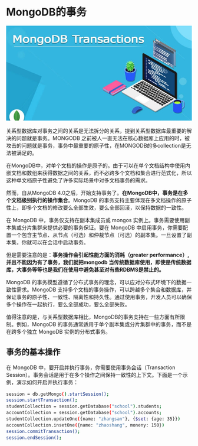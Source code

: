 # MongoDB的事务

![transaction](../images/transactions.jpg)

关系型数据库对事务之间的关系是无法拆分的关系，提到关系型数据库最重要的解决的问题就是事务。MONGODB 之前被人一直无法在核心数据库上应用的时，被攻击的问题就是事务，事务中最重要的原子性，在MONGODB的多collection是无法被满足的。

在MongoDB中，对单个文档的操作是原子的。由于可以在单个文档结构中使用内嵌文档和数组来获得数据之间的关系，而不必跨多个文档和集合进行范式化，所以这种单文档原子性避免了许多实际场景中对多文档事务的需求。

然而，自从MongoDB 4.0之后，开始支持事务了。**在MongoDB中，事务是在多个文档级别执行的操作集合**。MongoDB 的事务支持主要体现在多文档操作的原子性上，即多个文档的修改要么全部生效，要么全部回滚，以保持数据的一致性。

在 MongoDB 中，事务仅支持在副本集成员或 mongos 实例上。事务需要使用副本集或分片集群来提供必要的事务保证。要在 MongoDB 中启用事务，你需要配置一个包含主节点、从节点（可选）和仲裁节点（可选）的副本集。一旦设置了副本集，你就可以在会话中启动事务。

但是需要注意的是：**事务操作会引起性能方面的消耗（greater performance）,并且不能因为有了事务，我们就把mongodb 当传统数据库使用，即使是传统数据库，大事务等等也是我们在使用中避免甚至对有些RDBMS是禁止的。**

MongoDB 的事务模型遵循了分布式事务的理念，可以应对分布式环境下的数据一致性需求。MongoDB 支持多个文档的事务操作，可以跨越多个集合和数据库，并保证事务的原子性、一致性、隔离性和持久性。通过使用事务，开发人员可以确保多个操作在一起执行，要么全部成功，要么全部失败。

值得注意的是，与关系型数据库相比，MongoDB的事务支持在一些方面有所限制。例如，MongoDB 的事务通常适用于单个副本集或分片集群中的事务，而不是在跨多个独立 MongoDB 实例的分布式事务。

## 事务的基本操作

在 MongoDB 中，要开启并执行事务，你需要使用事务会话（Transaction Session）。事务会话是用于在多个操作之间保持一致性的上下文。下面是一个示例，演示如何开启并执行事务：

```bash
session = db.getMongo().startSession();
session.startTransaction();
studentCollection = session.getDatabase("school").students;
accountCollection = session.getDatabase("school").accounts;
studentCollection.updateOne({name: "zhangsan"}, {$set: {age: 35}})
accountCollection.insetOne({name: "zhaoshang", moneny: 150})
session.commitTransaction();
session.endSession();
```

## 
